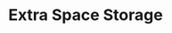 ---
title: "Extra Space Storage"
url: /chicago/extra-space-storage-west-adams-street/
shop: storage rental
---